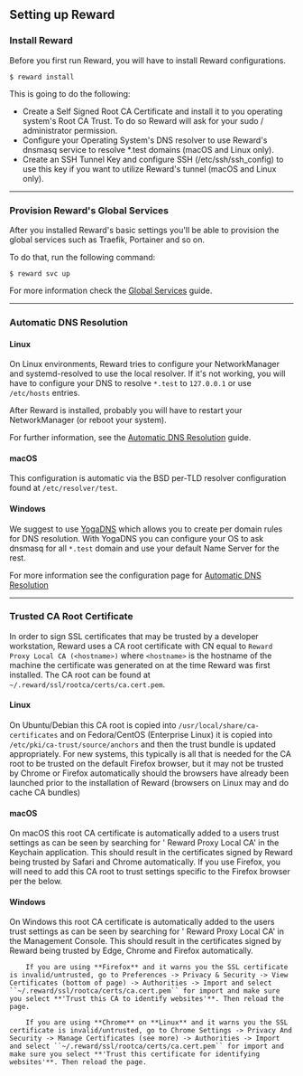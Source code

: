 ## Setting up Reward

### Install Reward

Before you first run Reward, you will have to install Reward configurations.

``` shell
$ reward install
```

This is going to do the following:

* Create a Self Signed Root CA Certificate and install it to you operating system's Root CA Trust. To do so Reward will
  ask for your sudo / administrator permission.
* Configure your Operating System's DNS resolver to use Reward's dnsmasq service to resolve *.test domains (macOS and
  Linux only).
* Create an SSH Tunnel Key and configure SSH (/etc/ssh/ssh_config) to use this key if you want to utilize Reward's
  tunnel (macOS and Linux only).

---

### Provision Reward's Global Services

After you installed Reward's basic settings you'll be able to provision the global services such as Traefik, Portainer
and so on.

To do that, run the following command:

``` shell
$ reward svc up
```

For more information check the [Global Services](../services.md) guide.

---

### Automatic DNS Resolution

#### Linux

On Linux environments, Reward tries to configure your NetworkManager and systemd-resolved to use the local resolver. If
it's not working, you will have to configure your DNS to resolve `*.test` to `127.0.0.1` or use `/etc/hosts` entries.

After Reward is installed, probably you will have to restart your NetworkManager (or reboot your system).

For further information, see the [Automatic DNS Resolution](configuration/automatic-dns-resolution.html#linux) guide.

#### macOS

This configuration is automatic via the BSD per-TLD resolver configuration found at `/etc/resolver/test`.

#### Windows

We suggest to use [YogaDNS](https://www.yogadns.com/download/) which allows you to create per domain rules for DNS
resolution. With YogaDNS you can configure your OS to ask dnsmasq for all `*.test` domain and use your default Name
Server for the rest.

For more information see the configuration page
for [Automatic DNS Resolution](configuration/automatic-dns-resolution.html#windows)

---

### Trusted CA Root Certificate

In order to sign SSL certificates that may be trusted by a developer workstation, Reward uses a CA root certificate with
CN equal to `Reward Proxy Local CA (<hostname>)` where `<hostname>` is the hostname of the machine the certificate was
generated on at the time Reward was first installed. The CA root can be found
at `~/.reward/ssl/rootca/certs/ca.cert.pem`.

#### Linux

On Ubuntu/Debian this CA root is copied into `/usr/local/share/ca-certificates` and on Fedora/CentOS (Enterprise Linux)
it is copied into `/etc/pki/ca-trust/source/anchors` and then the trust bundle is updated appropriately. For new
systems, this typically is all that is needed for the CA root to be trusted on the default Firefox browser, but it may
not be trusted by Chrome or Firefox automatically should the browsers have already been launched prior to the
installation of Reward (browsers on Linux may and do cache CA bundles)

#### macOS

On macOS this root CA certificate is automatically added to a users trust settings as can be seen by searching for '
Reward Proxy Local CA' in the Keychain application. This should result in the certificates signed by Reward being
trusted by Safari and Chrome automatically. If you use Firefox, you will need to add this CA root to trust settings
specific to the Firefox browser per the below.

#### Windows

On Windows this root CA certificate is automatically added to the users trust settings as can be seen by searching for '
Reward Proxy Local CA' in the Management Console. This should result in the certificates signed by Reward being trusted
by Edge, Chrome and Firefox automatically.

``` note::
    If you are using **Firefox** and it warns you the SSL certificate is invalid/untrusted, go to Preferences -> Privacy & Security -> View Certificates (bottom of page) -> Authorities -> Import and select ``~/.reward/ssl/rootca/certs/ca.cert.pem`` for import and make sure you select **'Trust this CA to identify websites'**. Then reload the page.

    If you are using **Chrome** on **Linux** and it warns you the SSL certificate is invalid/untrusted, go to Chrome Settings -> Privacy And Security -> Manage Certificates (see more) -> Authorities -> Import and select ``~/.reward/ssl/rootca/certs/ca.cert.pem`` for import and make sure you select **'Trust this certificate for identifying websites'**. Then reload the page.
```

